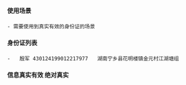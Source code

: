 #### 使用场景
    - 需要使用到真实有效的身份证的场景


#### 身份证列表
    -   殷军 430124199012217977   湖南宁乡县花明楼镇金元村江湖塘组


#### 信息真实有效 绝对真实
